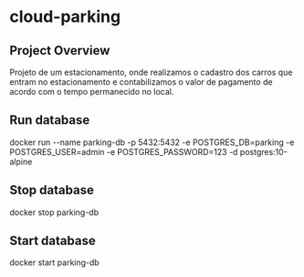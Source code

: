 # cloud-parking

## Project Overview
Projeto de um estacionamento, onde realizamos o cadastro dos carros que entram no estacionamento e contabilizamos o valor de pagamento de acordo com o tempo permanecido
no local.

## Run database
docker run --name parking-db -p 5432:5432 -e POSTGRES_DB=parking -e POSTGRES_USER=admin -e POSTGRES_PASSWORD=123 -d postgres:10-alpine

## Stop database
docker stop parking-db

## Start database
docker start parking-db
